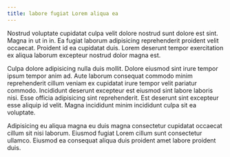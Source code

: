 ```yaml
---
title: labore fugiat Lorem aliqua ea
---
```


Nostrud voluptate cupidatat culpa velit dolore nostrud sunt dolore est sint. Magna in ut in in. Ea fugiat laborum adipisicing reprehenderit proident velit occaecat. Proident id ea cupidatat duis. Lorem deserunt tempor exercitation ex aliqua laborum excepteur nostrud dolor magna est.

Culpa dolore adipisicing nulla duis mollit. Dolore eiusmod sint irure tempor ipsum tempor anim ad. Aute laborum consequat commodo minim reprehenderit cillum veniam ex cupidatat irure tempor velit pariatur commodo. Incididunt deserunt excepteur est eiusmod sint labore laboris nisi. Esse officia adipisicing sint reprehenderit. Est deserunt sint excepteur esse aliquip id velit. Magna incididunt minim incididunt culpa sit ea voluptate.

Adipisicing eu aliqua magna eu duis magna consectetur cupidatat occaecat cillum sit nisi laborum. Eiusmod fugiat Lorem cillum sunt consectetur ullamco. Eiusmod ea consequat aliqua duis proident amet labore proident duis.